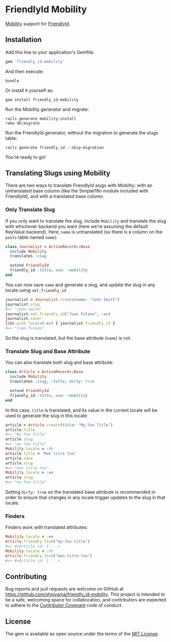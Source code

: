 # FriendlyId Mobility

[Mobility](https://github.com/shioyama/mobility) support for
[FriendlyId](https://github.com/norman/friendly_id).

## Installation

Add this line to your application's Gemfile:

```ruby
gem 'friendly_id-mobility'
```

And then execute:

```
bundle
```

Or install it yourself as:

```
gem install friendly_id-mobility
```

Run the Mobility generator and migrate:

```
rails generate mobility:install
rake db:migrate
```

Run the FriendlyId generator, without the migration to generate the slugs
table:

```
rails generate friendly_id --skip-migration
```

You're ready to go!

## Translating Slugs using Mobility

There are two ways to translate FriendlyId slugs with Mobility: with an
untranslated base column (like the SimpleI18n module included with FriendlyId),
and with a translated base column.

### Only Translate Slug

If you only want to translate the slug, include `Mobility` and translate the
slug with whichever backend you want (here we're assuming the default KeyValue
backend). Here, `name` is untranslated (so there is a column on the `posts`
table named `name`):

```ruby
class Journalist < ActiveRecord::Base
  include Mobility
  translates :slug

  extend FriendlyId
  friendly_id :title, use: :mobility
end
```

You can now save `name` and generate a slug, and update the slug in any locale
using `set_friendly_id`

```ruby
journalist = Journalist.create(name: "John Smith")
journalist.slug
#=> "john-smith"
journalist.set_friendly_id("Juan Fulano", :es)
journalist.save!
I18n.with_locale(:es) { journalist.friendly_id }
#=> "juan-fulano"
```

So the slug is translated, but the base attribute (`name`) is not.

### Translate Slug and Base Attribute

You can also translate both slug and base attribute:

```ruby
class Article < ActiveRecord::Base
  include Mobility
  translates :slug, :title, dirty: true

  extend FriendlyId
  friendly_id :title, use: :mobility
end
```

In this case, `title` is translated, and its value in the current locale will
be used to generate the slug in this locale:

```ruby
article = Article.create(title: "My Foo Title")
article.title
#=> "My Foo Title"
article.slug
#=> "my-foo-title"
Mobility.locale = :fr
article.title = "Mon titre foo"
article.save
article.slug
#=> "mon-titre-foo"
Mobility.locale = :en
article.slug
#=> "my-foo-title"
```

Setting `dirty: true` on the translated base attribute is recommended in order
to ensure that changes in any locale trigger updates to the slug in that
locale.

### Finders

Finders work with translated attributes:

```ruby
Mobility.locale = :en
Article.friendly.find("my-foo-title")
#=> #<Article id: 1 ...>
Mobility.locale = :fr
Article.friendly.find("mon-titre-foo")
#=> #<Article id: 1 ...>
```

## Contributing

Bug reports and pull requests are welcome on GitHub at
https://github.com/shioyama/friendly_id-mobility. This project is intended to
be a safe, welcoming space for collaboration, and contributors are expected to
adhere to the [Contributor Covenant](http://contributor-covenant.org) code of
conduct.

## License

The gem is available as open source under the terms of the [MIT
License](http://opensource.org/licenses/MIT).
